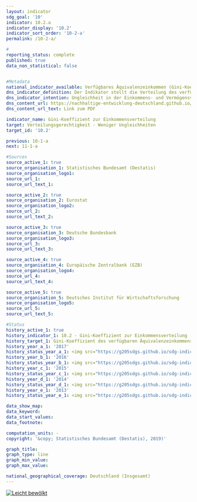 ```yaml
---                       
layout: indicator                       
sdg_goal: '10'                       
indicator: 10.2.a                       
indicator_display: '10.2'                       
indicator_sort_order: '10-2-a'                       
permalink: /10-2-a/                       

#                       
reporting_status: complete                       
published: true                       
data_non_statistical: false                       


#Metadata                       
national_indicator_available: Verfügbares Äquivalenzeinkommen (Gini-Koeffizent)                       
dns_indicator_definition: Der Indikator stellt die Verteilung des verfügbaren Äquivalenzeinkommens pro Person mittels Gini-Koeffizienten dar.                       
dns_indicator_intention: Ungleichheit in der Einkommens- und Vermögensverteilung ist ein grundsätzlich akzeptierter Bestandteil einer dynamischen Marktwirtschaft. Allerdings muss die Einkommens- und Vermögensspreizung moderat und die soziale Teilhabe aller gewährleistet bleiben. Durch entsprechende Rahmenbedingungen sowie zielgerichtete Umverteilung von Einkommen mittels Steuern und Sozialleistungen soll erreicht werden, dass der Gini-Koeffizient des verfügbaren Äquivalenzeinkommens unterhalb des EU-Durchschnitts liegt.                       
dns_content_url: https://nachhaltige-entwicklung-deutschland.github.io/open-sdg-site-starter/public/content/10.2.a.pdf                       
dns_content_url_text: Link zum PDF                       

indicator_name: Gini-Koeffizient zur Einkommensverteilung                       
target: Verteilungsgerechtigkeit - Weniger Ungleichheiten                       
target_id: '10.2'                       

previous: 10-1-a                       
next: 11-1-a                       

#Sources
source_active_1: true                               
source_organisation_1: Statistisches Bundesamt (Destatis)                               
source_organisation_logo1:                                
source_url_1:                                
source_url_text_1:                                

source_active_2: true                               
source_organisation_2: Eurostat                               
source_organisation_logo2:                                
source_url_2:                                
source_url_text_2:                                

source_active_3: true                               
source_organisation_3: Deutsche Bundesbank                               
source_organisation_logo3:                                
source_url_3:                                
source_url_text_3:                                

source_active_4: true                               
source_organisation_4: Europäische Zentralbank (EZB)                               
source_organisation_logo4:                                
source_url_4:                                
source_url_text_4:                                

source_active_5: true                               
source_organisation_5: Deutsches Institut für Wirtschaftsforschung                               
source_organisation_logo5:                                
source_url_5:                                
source_url_text_5:                                

#Status                           
history_active_1: true                           
history_indicator_1: 10.2 - Gini-Koeffizient zur Einkommensverteilung                           
history_target_1: Gini-Koeffizient des verfügbaren Äquivalenzeinkommens unterhalb des EU Durchschnittswerts bis 2030
history_year_a_1: '2017'                               
history_status_year_a_1: <img src="https://g205sdgs.github.io/sdg-indicators/public/Wettersymbole/Leicht bewölkt.png" alt="Leicht bewölkt" />
history_year_b_1: '2016'                               
history_status_year_b_1: <img src="https://g205sdgs.github.io/sdg-indicators/public/Wettersymbole/Leicht bewölkt.png" alt="Leicht bewölkt" />
history_year_c_1: '2015'                               
history_status_year_c_1: <img src="https://g205sdgs.github.io/sdg-indicators/public/Wettersymbole/Sonne.png" alt="Sonne" />
history_year_d_1: '2014'                               
history_status_year_d_1: <img src="https://g205sdgs.github.io/sdg-indicators/public/Wettersymbole/Sonne.png" alt="Sonne" />
history_year_e_1: '2013'                               
history_status_year_e_1: <img src="https://g205sdgs.github.io/sdg-indicators/public/Wettersymbole/Sonne.png" alt="Sonne" />

data_show_map:                        
data_keyword:                        
data_start_values:                        
data_footnote:                        

computation_units: -                       
copyright: '&copy; Statistisches Bundesamt (Destatis), 2019)'                       

graph_title:                        
graph_type: line                       
graph_min_value:                        
graph_max_value:                        

national_geographical_coverage: Deutschland (Insgesamt)                       
---
```

<a href="https://nachhaltige-entwicklung-deutschland.github.io/open-sdg-site-starter/status/"><img src="https://g205sdgs.github.io/sdg-indicators/public/Wettersymbole/Leicht bewölkt.png" alt="Leicht bewölkt" />                           
</a>
